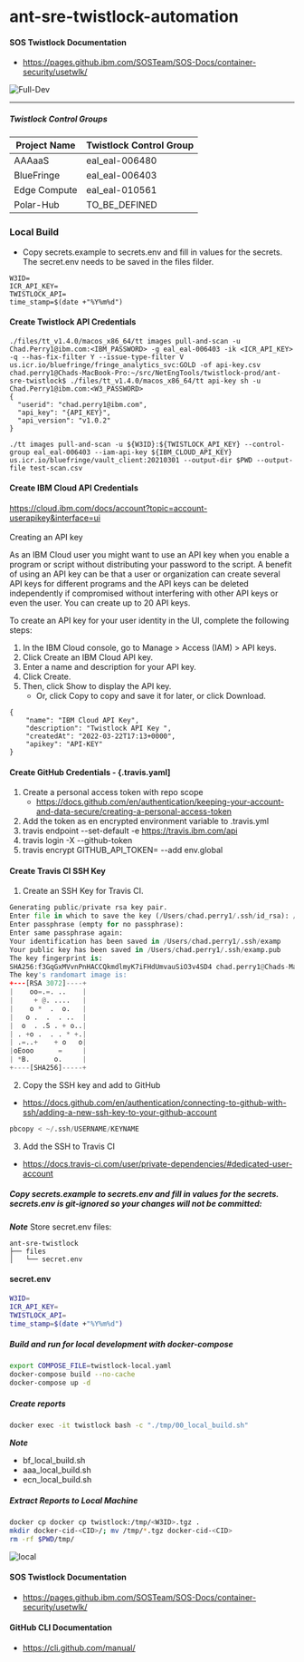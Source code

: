 # ant-sre-twistlock-automation

#### SOS Twistlock Documentation
* https://pages.github.ibm.com/SOSTeam/SOS-Docs/container-security/usetwlk/

![Full-Dev](https://github.ibm.com/NetEngTools/ant-sre-twistlock/blob/main/files/full%20cycle.jpg)
______

##### Twistlock Control Groups

 Project Name  | Twistlock Control Group | 
|--------------|-------------------------|
| AAAaaS       | eal_eal-006480          |
| BlueFringe   | eal_eal-006403          |
| Edge Compute | eal_eal-010561          | 
| Polar-Hub    | TO_BE_DEFINED

### Local Build

* Copy secrets.example to secrets.env and fill in values for the secrets. The secret.env needs to be saved in the files filder.

```
W3ID=
ICR_API_KEY=
TWISTLOCK_API=
time_stamp=$(date +"%Y%m%d")
```

#### Create Twistlock API Credentials
```
./files/tt_v1.4.0/macos_x86_64/tt images pull-and-scan -u Chad.Perry1@ibm.com:<IBM_PASSWORD> -g eal_eal-006403 -ik <ICR_API_KEY> -q --has-fix-filter Y --issue-type-filter V us.icr.io/bluefringe/fringe_analytics_svc:GOLD -of api-key.csv
chad.perry1@Chads-MacBook-Pro:~/src/NetEngTools/twistlock-prod/ant-sre-twistlock$ ./files/tt_v1.4.0/macos_x86_64/tt api-key sh -u Chad.Perry1@ibm.com:<W3_PASSWORD>
{
  "userid": "chad.perry1@ibm.com",
  "api_key": "{API_KEY}",
  "api_version": "v1.0.2"
}

./tt images pull-and-scan -u ${W3ID}:${TWISTLOCK_API_KEY} --control-group eal_eal-006403 --iam-api-key ${IBM_CLOUD_API_KEY} us.icr.io/bluefringe/vault_client:20210301 --output-dir $PWD --output-file test-scan.csv
```

#### Create IBM Cloud API Credentials
https://cloud.ibm.com/docs/account?topic=account-userapikey&interface=ui <br/>
<br/> Creating an API key


As an IBM Cloud user you might want to use an API key when you enable a program or script without distributing your password to the script. A benefit of using an API key can be that a user or organization can create several API keys for different programs and the API keys can be deleted independently if compromised without interfering with other API keys or even the user. You can create up to 20 API keys.

To create an API key for your user identity in the UI, complete the following steps:

1. In the IBM Cloud console, go to Manage > Access (IAM) > API keys.
2. Click Create an IBM Cloud API key.
3. Enter a name and description for your API key.
4. Click Create.
5. Then, click Show to display the API key.
   - Or, click Copy to copy and save it for later, or click Download.

```
{
	"name": "IBM Cloud API Key",
	"description": "Twistlock API Key ",
	"createdAt": "2022-03-22T17:13+0000",
	"apikey": "API-KEY"
}
```

#### Create GitHub Credentials - {.travis.yaml]

    
   1. Create a personal access token with repo scope
       - https://docs.github.com/en/authentication/keeping-your-account-and-data-secure/creating-a-personal-access-token
   2. Add the token as en encrypted environment variable to .travis.yml
   3. travis endpoint --set-default -e https://travis.ibm.com/api
   4. travis login -X --github-token <TOKEN>
   5. travis encrypt GITHUB_API_TOKEN=<token> --add env.global
    

####  Create Travis CI SSH Key 
	
1. Create an SSH Key for Travis CI. 

```python
Generating public/private rsa key pair. 
Enter file in which to save the key (/Users/chad.perry1/.ssh/id_rsa): /Users/chad.perry1/.ssh/examp
Enter passphrase (empty for no passphrase):
Enter same passphrase again:
Your identification has been saved in /Users/chad.perry1/.ssh/examp
Your public key has been saved in /Users/chad.perry1/.ssh/examp.pub
The key fingerprint is:
SHA256:f3GqGxMVvnPnHACCQkmdlmyK7iFHdUmvauSiO3v4SD4 chad.perry1@Chads-MacBook-Pro.local
The key's randomart image is:
+---[RSA 3072]----+
|    oo=.=. ..    |
|     + @. ....   |
|    o *  .  o.   |
|   o .  .  . ..  |
|  o  . .S . + o..|
| . +o .  . . * +.|
| .=..+    + o   o|
|oEooo      =     |
| *B.      o.     |
+----[SHA256]-----+
```

2. Copy the SSH key and add to GitHub 
- https://docs.github.com/en/authentication/connecting-to-github-with-ssh/adding-a-new-ssh-key-to-your-github-account

```python
pbcopy < ~/.ssh/USERNAME/KEYNAME
```
3. Add the SSH to Travis CI 
- https://docs.travis-ci.com/user/private-dependencies/#dedicated-user-account

##### Copy secrets.example to secrets.env and fill in values for the secrets. secrets.env is git-ignored so your changes will not be committed:
***Note***
Store secret.env files:
```
ant-sre-twistlock
├── files
│   └── secret.env
```

#### secret.env
```bash
W3ID=
ICR_API_KEY=
TWISTLOCK_API=
time_stamp=$(date +"%Y%m%d")
```

##### Build and run for local development with docker-compose
```bash
export COMPOSE_FILE=twistlock-local.yaml
docker-compose build --no-cache
docker-compose up -d
```

##### Create reports
```bash
docker exec -it twistlock bash -c "./tmp/00_local_build.sh"
```
***Note***
* bf_local_build.sh
* aaa_local_build.sh
* ecn_local_build.sh

#####  Extract Reports to Local Machine
```bash
docker cp docker cp twistlock:/tmp/<W3ID>.tgz .
mkdir docker-cid-<CID>/; mv /tmp/*.tgz docker-cid-<CID>
rm -rf $PWD/tmp/
```

![local](files/Picture1.jpg)
#### SOS Twistlock Documentation
* https://pages.github.ibm.com/SOSTeam/SOS-Docs/container-security/usetwlk/

#### GitHub CLI Documentation
* https://cli.github.com/manual/
